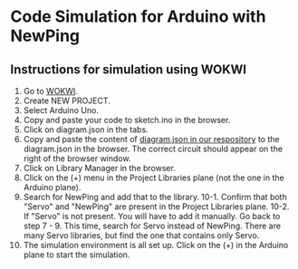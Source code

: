 # Code Simulation for Arduino with NewPing
## Instructions for simulation using WOKWI
1. Go to [WOKWI](https://wokwi.com/dashboard/projects).
2. Create NEW PROJECT.
3. Select Arduino Uno.
4. Copy and paste your code to sketch.ino in the browser.
5. Click on diagram.json in the tabs.
6. Copy and paste the content of [diagram.json in our respository](https://github.com/shihlings/ubc-apsc101/tree/main/simulation_use/diagram.json) to the diagram.json in the browser. The correct circuit should appear on the right of the browser window.
7. Click on Library Manager in the browser.
8. Click on the (+) menu in the Project Libraries plane (not the one in the Arduino plane).
9. Search for NewPing and add that to the library.
10-1. Confirm that both "Servo" and "NewPing" are present in the Project Libraries plane.
10-2. If "Servo" is not present. You will have to add it manually. Go back to step 7 - 9. This time, search for Servo instead of NewPing. There are many Servo libraries, but find the one that contains only Servo.
11. The simulation environment is all set up. Click on the (+) in the Arduino plane to start the simulation.
